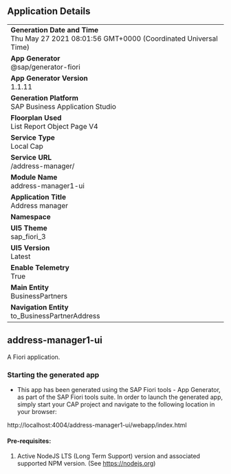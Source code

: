 ## Application Details
|               |
| ------------- |
|**Generation Date and Time**<br>Thu May 27 2021 08:01:56 GMT+0000 (Coordinated Universal Time)|
|**App Generator**<br>@sap/generator-fiori|
|**App Generator Version**<br>1.1.11|
|**Generation Platform**<br>SAP Business Application Studio|
|**Floorplan Used**<br>List Report Object Page V4|
|**Service Type**<br>Local Cap|
|**Service URL**<br>/address-manager/
|**Module Name**<br>address-manager1-ui|
|**Application Title**<br>Address manager|
|**Namespace**<br>|
|**UI5 Theme**<br>sap_fiori_3|
|**UI5 Version**<br>Latest|
|**Enable Telemetry**<br>True|
|**Main Entity**<br>BusinessPartners|
|**Navigation Entity**<br>to_BusinessPartnerAddress|

## address-manager1-ui

A Fiori application.

### Starting the generated app

-   This app has been generated using the SAP Fiori tools - App Generator, as part of the SAP Fiori tools suite.  In order to launch the generated app, simply start your CAP project and navigate to the following location in your browser:

http://localhost:4004/address-manager1-ui/webapp/index.html

#### Pre-requisites:

1. Active NodeJS LTS (Long Term Support) version and associated supported NPM version.  (See https://nodejs.org)


